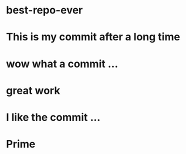 # best-repo-ever
# This is my commit after a long time 
# wow what a commit ... 
# great work 
# I like the commit ... 
# Prime 
